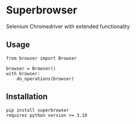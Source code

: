 # Superbrowser
Selenium Chromedriver with extended functionality

## Usage

```shell
from browser import Browser

browser = Browser()
with browser:
    do_operations(browser)
```

## Installation

```shell
pip install superbrowser
requires python version >= 3.10
```
